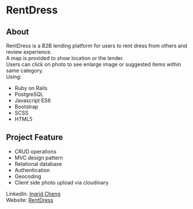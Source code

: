 # RentDress
## About
RentDress is a B2B lending platform for users to rent dress from others and review experience. <br>
A map is provided to show location or the lender. <br>
Users can click on photo to see enlarge image or suggested items within same category. <br>
Using:
* Ruby on Rails
* PostgreSQL
* Javascript ES6
* Bootstrap
* SCSS
* HTML5
## Project Feature
* CRUD operations
* MVC design pattern
* Relational database
* Authentication
* Geocoding
* Client side photo upload via cloudinary

LinkedIn: [Ingrid Cheng](https://www.linkedin.com/in/ingrid-cheng/)<br>
Website: [RentDress](https://rentdress.herokuapp.com/)
